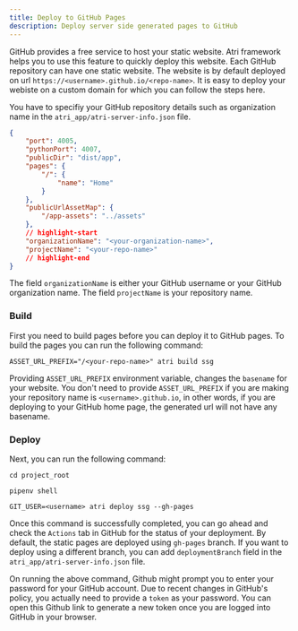 ```yaml
---
title: Deploy to GitHub Pages
description: Deploy server side generated pages to GitHub
---
```


GitHub provides a free service to host your static website. Atri framework helps you to use this feature to quickly deploy this website. Each GitHub repository can have one static website. The website is by default deployed on url `https://<username>.github.io/<repo-name>`. It is easy to deploy your webiste on a custom domain for which you can follow the steps here.

You have to specifiy your GitHub repository details such as organization name in the `atri_app/atri-server-info.json` file.

```json
{
	"port": 4005,
	"pythonPort": 4007,
	"publicDir": "dist/app",
	"pages": {
		"/": {
			"name": "Home"
		}
	},
	"publicUrlAssetMap": {
		"/app-assets": "../assets"
	},
	// highlight-start
	"organizationName": "<your-organization-name>",
	"projectName": "<your-repo-name>"
	// highlight-end
}
```

The field `organizationName` is either your GitHub username or your GitHub organization name. The field `projectName` is your repository name.

### Build

First you need to build pages before you can deploy it to GitHub pages. To build the pages you can run the following command:

```shell
ASSET_URL_PREFIX="/<your-repo-name>" atri build ssg
```

Providing `ASSET_URL_PREFIX` environment variable, changes the `basename` for your website. You don't need to provide `ASSET_URL_PREFIX` if you are making your repository name is `<username>.github.io`, in other words, if you are deploying to your GitHub home page, the generated url will not have any basename.

### Deploy

Next, you can run the following command:

```shell
cd project_root

pipenv shell

GIT_USER=<username> atri deploy ssg --gh-pages
```

Once this command is successfully completed, you can go ahead and check the `Actions` tab in GitHub for the status of your deployment. By default, the static pages are deployed using `gh-pages` branch. If you want to deploy using a different branch, you can add `deploymentBranch` field in the `atri_app/atri-server-info.json` file.

On running the above command, Github might prompt you to enter your password for your GitHub account. Due to recent changes in GitHub's policy, you actually need to provide a `token` as your password. You can open this Github link to generate a new token once you are logged into GitHub in your browser.
